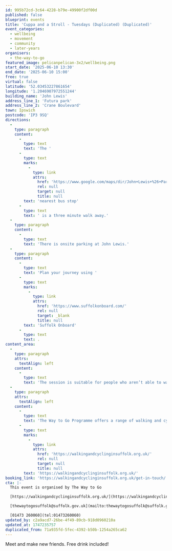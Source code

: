 ```yaml
---
id: 995b72cd-3c64-4228-b79e-49900f2df00d
published: false
blueprint: events
title: 'Cuppa and a Stroll - Tuesdays (Duplicated) (Duplicated)'
event_categories:
  - wellbeing
  - movement
  - community
  - later-years
organisers:
  - the-way-to-go
featured_image: pelicanpelican-3x2/wellbeing.png
start_date: '2025-06-10 13:30'
end_date: '2025-06-10 15:00'
free: true
virtual: false
latitude: '52.03453227861654'
longitude: '1.2046907972551244'
building_name: 'John Lewis'
address_line_1: 'Futura park'
address_line_2: 'Crane Boulevard'
town: Ipswich
postcode: 'IP3 9SQ'
directions:
  -
    type: paragraph
    content:
      -
        type: text
        text: 'The '
      -
        type: text
        marks:
          -
            type: link
            attrs:
              href: 'https://www.google.com/maps/dir/John+Lewis+%26+Partners+at+Home,+Futura+park,+Crane+Boulevard,+Ipswich/Euro+Retail+Park,+Ipswich+IP3+9SQ/@52.0336885,1.2015803,17z/data=!3m1!4b1!4m14!4m13!1m5!1m1!1s0x47d99fc9744254d7:0x9a71b8ec62dccd1b!2m2!1d1.2046908!2d52.0343541!1m5!1m1!1s0x47d99fcbc9b9b531:0x761a37ae51494cb2!2m2!1d1.2049195!2d52.0334144!3e2?entry=ttu&g_ep=EgoyMDI1MDExMC4wIKXMDSoASAFQAw%3D%3D'
              rel: null
              target: null
              title: null
        text: 'nearest bus stop'
      -
        type: text
        text: ' is a three minute walk away.'
  -
    type: paragraph
    content:
      -
        type: text
        text: 'There is onsite parking at John Lewis.'
  -
    type: paragraph
    content:
      -
        type: text
        text: 'Plan your journey using '
      -
        type: text
        marks:
          -
            type: link
            attrs:
              href: 'https://www.suffolkonboard.com/'
              rel: null
              target: _blank
              title: null
        text: 'Suffolk Onboard'
      -
        type: text
        text: .
content_area:
  -
    type: paragraph
    attrs:
      textAlign: left
    content:
      -
        type: text
        text: 'The session is suitable for people who aren’t able to walk easily. We’ll work up to a half mile walk slowly over a number of sessions and each location offers lots of seating.'
  -
    type: paragraph
    attrs:
      textAlign: left
    content:
      -
        type: text
        text: 'The Way to Go Programme offers a range of walking and cycling groups, which meet regularly in Ipswich and Lowestoft. You can find out more by visiting their website - '
      -
        type: text
        marks:
          -
            type: link
            attrs:
              href: 'https://walkingandcyclinginsuffolk.org.uk/'
              rel: null
              target: null
              title: null
        text: 'https://walkingandcyclinginsuffolk.org.uk/'
booking_link: 'https://walkingandcyclinginsuffolk.org.uk/get-in-touch/'
cta: |-
  This event is organised by The Way to Go 

  [https://walkingandcyclinginsuffolk.org.uk/](https://walkingandcyclinginsuffolk.org.uk/)

  [thewaytogosuffolk@suffolk.gov.uk](mailto:thewaytogosuffolk@suffolk.gov.uk)

  [01473 260060](tel:01473260060)
updated_by: c2a9acd7-26be-4f49-89cb-918d0960210a
updated_at: 1747235757
duplicated_from: 71a935fd-5fec-4392-b50b-1254a265ca62
---
```

Meet and make new friends. Free drink included!